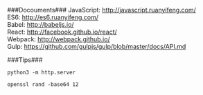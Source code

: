
###Docouments###
JavaScript: http://javascript.ruanyifeng.com/  
ES6: http://es6.ruanyifeng.com/  
Babel: http://babeljs.io/  
React: http://facebook.github.io/react/  
Webpack: http://webpack.github.io/  
Gulp: https://github.com/gulpjs/gulp/blob/master/docs/API.md  


###Tips###

`python3 -m http.server`

`openssl rand -base64 12`
